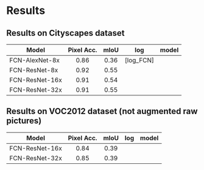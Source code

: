 # Results

## Results on Cityscapes dataset

| Model | Pixel Acc. | mIoU | log | model |
| ------ | :------: | :------: | ------ | ------ | 
| FCN-AlexNet-8x | 0.86 | 0.36 | [log_FCN] |
| FCN-ResNet-8x | 0.92 | 0.55 |
| FCN-ResNet-16x | 0.91 | 0.54 |
| FCN-ResNet-32x | 0.91 | 0.55 |


## Results on VOC2012 dataset (not augmented raw pictures)

| Model | Pixel Acc. | mIoU | log | model |
| ------ | :------: | :------: | ------ | ------ | 
| FCN-ResNet-16x | 0.84 | 0.39 |
| FCN-ResNet-32x | 0.85 | 0.39 |
